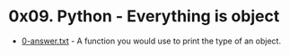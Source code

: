 # 0x09. Python - Everything is object

- [0-answer.txt]() - A function you would use to print the type of an object.
